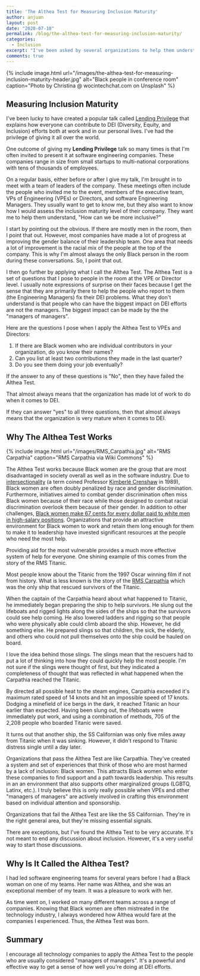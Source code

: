 ```yaml
---
title: 'The Althea Test for Measuring Inclusion Maturity'
author: anjuan
layout: post
date: "2020-07-10"
permalink: /blog/the-althea-test-for-measuring-inclusion-maturity/
categories:
  - Inclusion
excerpt: "I've been asked by several organizations to help them understand the maturity of their inclusion efforts. I've found that the Althea Test is a good place to start. The reason is tied to the RMS Titanic."
comments: true
---
```


{% include image.html url="/images/the-althea-test-for-measuring-inclusion-maturity-header.jpg" alt="Black people in conference room" caption="Photo by Christina @ wocintechchat.com on Unsplash" %}

## Measuring Inclusion Maturity

I've been lucky to have created a popular talk called [Lending Privilege](https://anjuansimmons.com/talks/lending-privilege/) that explains how everyone can contribute to DEI (Diversity, Equity, and Inclusion) efforts both at work and in our personal lives. I've had the privilege of giving it all over the world.

One outcome of giving my **Lending Privilege** talk so many times is that I'm often invited to present it at software engineering companies. These companies range in size from small startups to multi-national corporations with tens of thousands of employees.

On a regular basis, either before or after I give my talk, I'm brought in to meet with a team of leaders of the company. These meetings often include the people who invited me to the event, members of the executive team, VPs of Engineering (VPEs) or Directors, and software Engineering Managers. They usually want to get to know me, but they also want to know how I would assess the inclusion maturity level of their company. They want me to help them understand, "How can we be more inclusive?"

I start by pointing out the obvious. If there are mostly men in the room, then I point that out. However, most companies have made a lot of progress at improving the gender balance of their leadership team. One area that needs a lot of improvement is the racial mix of the people at the top of the company. This is why I'm almost always the only Black person in the room during these conversations. So, I point that out.

I then go further by applying what I call the Althea Test. The Althea Test is a set of questions that I pose to people in the room at the VPE or Director level. I usually note expressions of surprise on their faces because I get the sense that they are primarily there to help the people who report to them (the Engineering Managers) fix their DEI problems. What they don't understand is that people who can have the biggest impact on DEI efforts are not the managers. The biggest impact can be made by the the "managers of managers".

Here are the questions I pose when I apply the Althea Test to VPEs and Directors:

1. If there are Black women who are individual contributors in your organization, do you know their names?
2. Can you list at least two contributions they made in the last quarter?
3. Do you see them doing your job eventually?

If the answer to any of these questions is "No", then they have failed the Althea Test.

That almost always means that the organization has made lot of work to do when it comes to DEI.

If they can answer "yes" to all three questions, then that almost always means that the organization is very mature when it comes to DEI.

## Why The Althea Test Works

{% include image.html url="/images/RMS_Carpathia.jpg" alt="RMS Carpathia" caption="RMS Carpathia via Wiki Commons" %}

The Althea Test works because Black women are the group that are most disadvantaged in society overall as well as in the software industry. Due to [intersectionality](https://chicagounbound.uchicago.edu/cgi/viewcontent.cgi?article=1052&context=uclf) (a term coined Professor [Kimberlé Crenshaw](https://twitter.com/sandylocks) in 1989), Black women are often doubly penalized by race and gender discrimination. Furthermore, initiatives aimed to combat gender discrimination often miss Black women because of their race while those designed to combat racial discrimination overlook them because of their gender. In addition to other challenges, [Black women make 67 cents for every dollar paid to white men in high-salary positions](https://www.cnbc.com/2019/08/22/heres-how-the-gender-wage-gap-affects-this-minority-group.html). Organizations that provide an attractive environment for Black women to work and retain them long enough for them to make it to leadership have invested significant resources at the people who need the most help.

Providing aid for the most vulnerable provides a much more effective system of help for everyone. One shining example of this comes from the story of the RMS Titanic.

Most people know about the Titanic from the 1997 Oscar winning film if not from history. What is less known is the story of the [RMS Carpathia](https://www.maritime-executive.com/article/carpathias-role-in-titanic-rescue) which was the only ship that rescued survivors of the Titanic.

When the captain of the Carpathia heard about what happened to Titanic, he immediately began preparing the ship to help survivors. He slung out the lifeboats and rigged lights along the sides of the ships so that the survivors could see help coming. He also lowered ladders and rigging so that people who were physically able could climb aboard the ship. However, he did something else. He prepared slings so that children, the sick, the elderly, and others who could not pull themselves onto the ship could be hauled on board.

I love the idea behind those slings. The slings mean that the rescuers had to put a lot of thinking into how they could quickly help the most people. I'm not sure if the slings were thought of first, but they indicated a completeness of thought that was reflected in what happened when the Carpathia reached the Titanic.

By directed all possible heat to the steam engines, Carpathia exceeded it's maximum rated speed of 14 knots and hit an impossible speed of 17 knots. Dodging a minefield of ice bergs in the dark, it reached Titanic an hour earlier than expected. Having been slung out, the lifeboats were immediately put work, and using a combination of methods, 705 of the 2,208 people who boarded Titanic were saved.

It turns out that another ship, the SS Californian was only five miles away from Titanic when it was sinking. However, it didn't respond to Titanic distress single until a day later.

Organizations that pass the Althea Test are like Carpathia. They've created a system and set of experiences that think of those who are most harmed by a lack of inclusion: Black women. This attracts Black women who enter these companies to find support and a path towards leadership. This results in an an environment that also supports other marginalized groups (LGBTQ, Latinx, etc.). I truly believe this is only really possible when VPEs and other "managers of managers" are actively involved in crafting this environment based on individual attention and sponsorship.

Organizations that fail the Althea Test are like the SS Californian. They're in the right general area, but they're missing essential signals. 

There are exceptions, but I've found the Althea Test to be very accurate. It's not meant to end any discussion about inclusion. However, it's a very useful way to start those discussions.

## Why Is It Called the Althea Test?

I had led software engineering teams for several years before I had a Black woman on one of my teams. Her name was Althea, and she was an exceptional member of my team. It was a pleasure to work with her.

As time went on, I worked on many different teams across a range of companies. Knowing that Black women are often mistreated in the technology industry, I always wondered how Althea would fare at the companies I experienced. Thus, the Althea Test was born.

## Summary

I encourage all technology companies to apply the Althea Test to the people who are usually considered "managers of managers". It's a powerful and effective way to get a sense of how well you're doing at DEI efforts.
